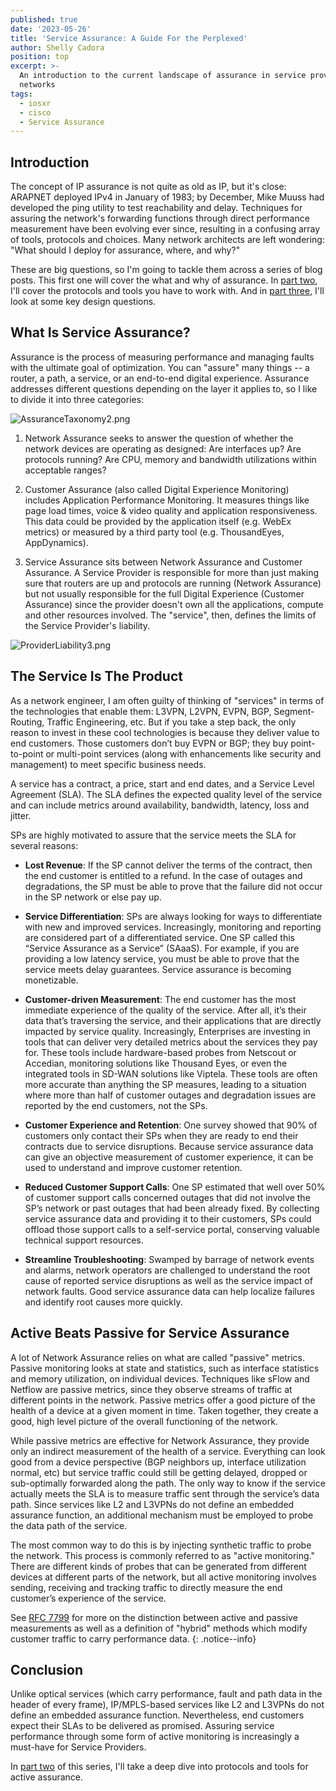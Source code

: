 ```yaml
---
published: true
date: '2023-05-26'
title: 'Service Assurance: A Guide For the Perplexed'
author: Shelly Cadora
position: top
excerpt: >-
  An introduction to the current landscape of assurance in service provider
  networks
tags:
  - iosxr
  - cisco
  - Service Assurance
---
```

## Introduction

The concept of IP assurance is not quite as old as IP, but it's close: ARAPNET deployed IPv4 in January of 1983; by December, Mike Muuss had developed the ping utility to test reachability and delay. Techniques for assuring the network's forwarding functions through direct performance measurement have been evolving ever since, resulting in a confusing array of tools, protocols and choices.  Many network architects are left wondering: "What should I deploy for assurance, where, and why?"

These are big questions, so I'm going to tackle them across a series of blog posts.  This first one will cover the what and why of assurance.  In [part two](https://xrdocs.io/design/blogs/2023-05-26-service-assurance-a-guide-for-the-perplexed-part-two/), I'll cover the protocols and tools you have to work with.  And in [part three](https://xrdocs.io/design/blogs/2023-05-26-service-assurance-a-guide-for-the-perplexed-part-three), I'll look at some key design questions.

## What Is Service Assurance?

Assurance is the process of measuring performance and managing faults with the ultimate goal of optimization.  You can "assure" many things -- a router, a path, a service, or an end-to-end digital experience. Assurance addresses different questions depending on the layer it applies to, so I like to divide it into three categories:

![AssuranceTaxonomy2.png]({{site.baseurl}}/images/AssuranceTaxonomy2.png)


1. Network Assurance seeks to answer the question of whether the network devices are operating as designed: Are interfaces up? Are protocols running?  Are CPU, memory and bandwidth utilizations within acceptable ranges? 

2. Customer Assurance (also called Digital Experience Monitoring) includes Application Performance Monitoring.  It measures things like page load times, voice & video quality and application responsiveness.  This data could be provided by the application itself (e.g. WebEx metrics) or measured by a third party tool (e.g. ThousandEyes, AppDynamics). 

3. Service Assurance sits between Network Assurance and Customer Assurance.  A Service Provider is responsible for more than just making sure that routers are up and protocols are running (Network Assurance) but not usually responsible for the full Digital Experience (Customer Assurance) since the provider doesn't own all the applications, compute and other resources involved.  The "service", then, defines the limits of the Service Provider's liability. 

![ProviderLiability3.png]({{site.baseurl}}/images/ProviderLiability3.png)


## The Service Is The Product

As a network engineer, I am often guilty of thinking of "services" in terms of the technologies that enable them: L3VPN, L2VPN, EVPN, BGP, Segment-Routing, Traffic Engineering, etc.  But if you take a step back, the only reason to invest in these cool technologies is because they deliver value to end customers. Those customers don’t buy EVPN or BGP; they buy point-to-point or multi-point services (along with enhancements like security and management) to meet specific business needs. 

A service has a contract, a price, start and end dates, and a Service Level Agreement (SLA).  The SLA defines the expected quality level of the service and can include metrics around availability, bandwidth, latency, loss and jitter. 

SPs are highly motivated to assure that the service meets the SLA for several reasons: 

- **Lost Revenue**: If the SP cannot deliver the terms of the contract, then the end customer is entitled to a refund.  In the case of outages and degradations, the SP must be able to prove that the failure did not occur in the SP network or else pay up. 

- **Service Differentiation**:  SPs are always looking for ways to differentiate with new and improved services.  Increasingly, monitoring and reporting are considered part of a differentiated service.  One SP called this “Service Assurance as a Service” (SAaaS).  For example, if you are providing a low latency service, you must be able to prove that the service meets delay guarantees.  Service assurance is becoming monetizable. 

- **Customer-driven Measurement**: The end customer has the most immediate experience of the quality of the service.  After all, it’s their data that’s traversing the service, and their applications that are directly impacted by service quality.  Increasingly, Enterprises are investing in tools that can deliver very detailed metrics about the services they pay for.  These tools include hardware-based probes from Netscout or Accedian, monitoring solutions like Thousand Eyes, or even the integrated tools in SD-WAN solutions like Viptela.  These tools are often more accurate than anything the SP measures, leading to a situation where more than half of customer outages and degradation issues are reported by the end customers, not the SPs.  

- **Customer Experience and Retention**: One survey showed that 90% of customers only contact their SPs when they are ready to end their contracts due to service disruptions.  Because service assurance data can give an objective measurement of customer experience, it can be used to understand and improve customer retention. 

- **Reduced Customer Support Calls**: One SP estimated that well over 50% of customer support calls concerned outages that did not involve the SP’s network or past outages that had been already fixed.  By collecting service assurance data and providing it to their customers, SPs could offload those support calls to a self-service portal, conserving valuable technical support resources. 

- **Streamline Troubleshooting**: Swamped by barrage of network events and alarms, network operators are challenged to understand the root cause of reported service disruptions as well as the service impact of network faults.  Good service assurance data can help localize failures and identify root causes more quickly. 


## Active Beats Passive for Service Assurance

A lot of Network Assurance relies on what are called "passive" metrics.  Passive monitoring looks at state and statistics, such as interface statistics and memory utilization, on individual devices.  Techniques like sFlow and Netflow are passive metrics, since they observe streams of traffic at different points in the network.  Passive metrics offer a good picture of the health of a device at a given moment in time.  Taken together, they create a good, high level picture of the overall functioning of the network. 

While passive metrics are effective for Network Assurance, they provide only an indirect measurement of the health of a service.  Everything can look good from a device perspective (BGP neighbors up, interface utilization normal, etc) but service traffic could still be getting delayed, dropped or sub-optimally forwarded along the path. The only way to know if the service actually meets the SLA is to measure traffic sent through the service’s data path.  Since services like L2 and L3VPNs do not define an embedded assurance function, an additional mechanism must be employed to probe the data path of the service.  

The most common way to do this is by injecting synthetic traffic to probe the network.  This process is commonly referred to as "active monitoring."  There are different kinds of probes that can be generated from different devices at different parts of the network, but all active monitoring involves sending, receiving and tracking traffic to directly measure the end customer’s experience of the service.   

See [RFC 7799](https://datatracker.ietf.org/doc/html/rfc7799) for more on the distinction between active and passive measurements as well as a definition of "hybrid" methods which modify customer traffic to carry performance data.
{: .notice--info}

## Conclusion
Unlike optical services (which carry performance, fault and path data in the header of every frame), IP/MPLS-based services like L2 and L3VPNs do not define an embedded assurance function.  Nevertheless, end customers expect their SLAs to be delivered as promised. Assuring service performance through some form of active monitoring is increasingly a must-have for Service Providers.

In [part two](https://xrdocs.io/design/blogs/2023-05-26-service-assurance-a-guide-for-the-perplexed-part-two/) of this series, I'll take a deep dive into protocols and tools for active assurance. 
